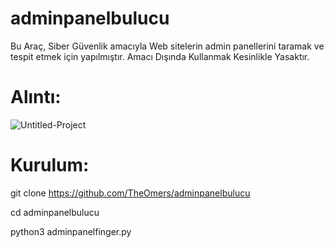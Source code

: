 # adminpanelbulucu
Bu Araç, Siber Güvenlik amacıyla Web sitelerin admin panellerini taramak ve tespit etmek için yapılmıştır.
Amacı Dışında Kullanmak Kesinlikle Yasaktır.

# Alıntı:
![Untitled-Project](https://user-images.githubusercontent.com/115204712/198833245-593becd8-9b5b-45e3-ad7e-681c76895b4b.gif)

# Kurulum:

git clone https://github.com/TheOmers/adminpanelbulucu

cd adminpanelbulucu

python3 adminpanelfinger.py
